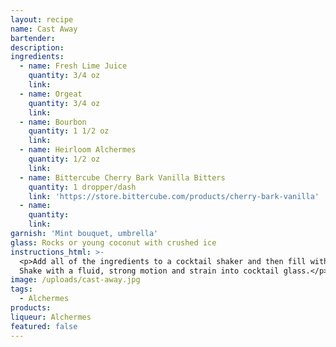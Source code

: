 ```yaml
---
layout: recipe
name: Cast Away
bartender:
description:
ingredients:
  - name: Fresh Lime Juice
    quantity: 3/4 oz
    link:
  - name: Orgeat
    quantity: 3/4 oz
    link:
  - name: Bourbon
    quantity: 1 1/2 oz
    link:
  - name: Heirloom Alchermes
    quantity: 1/2 oz
    link:
  - name: Bittercube Cherry Bark Vanilla Bitters
    quantity: 1 dropper/dash
    link: 'https://store.bittercube.com/products/cherry-bark-vanilla'
  - name:
    quantity:
    link:
garnish: 'Mint bouquet, umbrella'
glass: Rocks or young coconut with crushed ice
instructions_html: >-
  <p>Add all of the ingredients to a cocktail shaker and then fill with ice.
  Shake with a fluid, strong motion and strain into cocktail glass.</p>
image: /uploads/cast-away.jpg
tags:
  - Alchermes
products:
liqueur: Alchermes
featured: false
---
```


